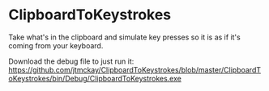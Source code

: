 # ClipboardToKeystrokes
Take what's in the clipboard and simulate key presses so it is as if it's coming from your keyboard.

Download the debug file to just run it: https://github.com/jtmckay/ClipboardToKeystrokes/blob/master/ClipboardToKeystrokes/bin/Debug/ClipboardToKeystrokes.exe
